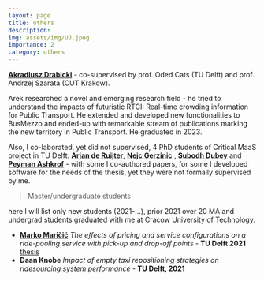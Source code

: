 ```yaml
---
layout: page
title: others
description:
img: assets/img/UJ.jpeg
importance: 2
category: others
---
```


[**Akradiusz Drabicki**](https://www.researchgate.net/profile/Arkadiusz-Drabicki) - co-supervised by prof. Oded Cats (TU Delft) and prof. Andrzej Szarata (CUT Krakow). 

Arek researched a novel and emerging research field - he tried to understand the impacts of futuristic RTCI: Real-time crowding information for Public Transport. He extended and developed new functionalities to BusMezzo and ended-up with remarkable stream of publications marking the new territory in Public Transport. He graduated in 2023.


Also, I co-laborated, yet did not supervised, 4 PhD students of Critical MaaS project in TU Delft: [**Arjan de Ruijter**](https://www.linkedin.com/in/arjan-de-ruijter/), [**Nejc Gerzinic**](https://www.linkedin.com/in/nejc-gerzinic/) , [**Subodh Dubey**](https://www.linkedin.com/in/subodh-dubey-587023146/) and [**Peyman Ashkrof**](https://www.linkedin.com/in/peyman-ashkrof-ph-d-9262b383/) - with some I co-authored papers, for some I developed software for the needs of the thesis, yet they were not formally supervised by me. 



> Master/undergraduate students

here I will list only new students (2021-...), prior 2021 over 20 MA and undergrad students graduated with me at Cracow University of Technology:

* [**Marko Maričić**](https://www.linkedin.com/in/markomaricic/) _The effects of pricing and service configurations on a ride-pooling service with pick-up and drop-off points_ - **TU Delft 2021** [thesis](https://repository.tudelft.nl/islandora/object/uuid%3A3e9426a7-a3ec-4943-af7c-55a26592beaa)
* **Daan Knobe** _Impact of empty taxi repositioning strategies on ridesourcing system performance_ - **TU Delft, 2021**
